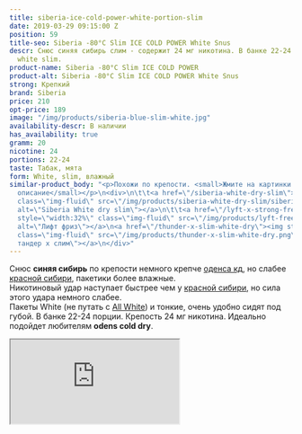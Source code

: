 ```yaml
---
title: siberia-ice-cold-power-white-portion-slim
date: 2019-03-29 09:15:00 Z
position: 59
title-seo: Siberia -80°C Slim ICE COLD POWER White Snus
descr: Снюс синяя сибирь слим - содержит 24 мг никотина. В банке 22-24 порция. Порции
  white slim.
product-name: Siberia -80°C Slim ICE COLD POWER
product-alt: Siberia -80°C Slim ICE COLD POWER White Snus
strong: Крепкий
brand: Siberia
price: 210
opt-price: 189
image: "/img/products/siberia-blue-slim-white.jpg"
availability-descr: В наличии
has_availability: true
gramm: 20
nicotine: 24
portions: 22-24
taste: Табак, мята
form: White, slim, влажный
similar-product_body: "<p>Похожи по крепости. <small>Жмите на картинки и читайте полное
  описание</small></p>\n<div>\n\t\t<a href=\"/siberia-white-dry-slim\"><img style=\"width:32%\"
  class=\"img-fluid\" src=\"/img/products/siberia-white-dry-slim/siberia-open-and-cryo.jpg\"
  alt=\"Siberia White dry slim\"></a>\n\t\t<a href=\"/lyft-x-strong-freeze-slim-white\"><img
  style=\"width:32%\" class=\"img-fluid\" src=\"/img/products/lyft-freeze/lyft-freeze-open.jpg\"
  alt=\"Лифт фриз\"></a>\n<a href=\"/thunder-x-slim-white-dry\"><img style=\"width:32%\"
  class=\"img-fluid\" src=\"/img/products/thunder-x-slim-white-dry.png\" alt=\"Снюс
  тандер х слим\"></a>\n</div>"
---
```


Снюс **синяя сибирь** по крепости немного крепче [оденса кд](/odens-cold-dry), но слабее [красной сибири](/siberia-white-dry-slim), пакетики более влажные.<br>
Никотиновый удар наступает быстрее чем у [красной сибири](/siberia-white-dry-slim), но сила этого удара немного слабее.<br>
Пакеты White (не путать с [All White](/all-white-snus)) и тонкие, очень удобно сидят под губой. В банке 22-24 порции. Крепость 24 мг никотина.
Идеально подойдет любителям **odens cold dry**.
<div class="embed-responsive embed-responsive-16by9 mb-3">
  <iframe class="embed-responsive-item" src="https://www.youtube.com/embed/OYQ3cSQTXl8" allowfullscreen></iframe>
</div>
